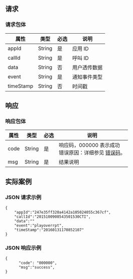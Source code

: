 ## 请求
### 请求包体

| 属性        | 类型     | 必选   | 说明     |
| --------- | ------ | ---- | ------ |
| appId     | String | 是   | 应用 ID  |
| callId    | String | 是   | 呼叫 ID  |
| data      | String | 否   | 用户透传数据 |
| event     | String | 是   | 通知事件类型 |
| timeStamp | String | 否   | 时间戳    |

## 响应
### 响应包体

| 属性 | 类型   | 必选 | 说明                                                         |
| ---- | ------ | ---- | ------------------------------------------------------------ |
| code | String | 是 | 响应码，000000 表示成功<br>错误原因：详细参见 [错误码](http://tce.fsphere.cn/document/product/679/14513)。 |
| msg  | String | 是 | 结果说明                                                     |

## 实际案例
### JSON 请求示例

```
{	
    "appId":"247e35ff320a4142a105024055c367cf",
    "callId":"2015100908543501530CTI",
    "data":""
    "event":"playoverrpt",
    "timeStamp":"20160131170852107"
}

```

### JSON 响应示例

```
{
      "code": "000000",
      "msg":"success",
}
```
